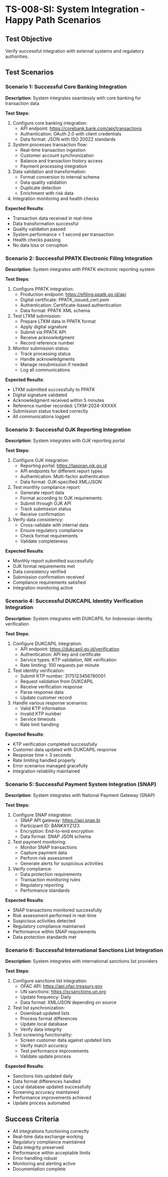 # TS-008-SI: System Integration - Happy Path Scenarios

## Test Objective
Verify successful integration with external systems and regulatory authorities.

## Test Scenarios

### Scenario 1: Successful Core Banking Integration
**Description**: System integrates seamlessly with core banking for transaction data

**Test Steps**:
1. Configure core banking integration:
   - API endpoint: https://corebank.bank.com/api/transactions
   - Authentication: OAuth 2.0 with client credentials
   - Data format: JSON with ISO 20022 standards
2. System processes transaction flow:
   - Real-time transaction ingestion
   - Customer account synchronization
   - Balance and transaction history access
   - Payment processing integration
3. Data validation and transformation:
   - Format conversion to internal schema
   - Data quality validation
   - Duplicate detection
   - Enrichment with risk data
4. Integration monitoring and health checks

**Expected Results**:
- Transaction data received in real-time
- Data transformation successful
- Quality validation passed
- System performance < 1 second per transaction
- Health checks passing
- No data loss or corruption

### Scenario 2: Successful PPATK Electronic Filing Integration
**Description**: System integrates with PPATK electronic reporting system

**Test Steps**:
1. Configure PPATK integration:
   - Production endpoint: https://efiling.ppatk.go.id/api
   - Digital certificate: PPATK_issued_cert.pem
   - Authentication: Certificate-based authentication
   - Data format: PPATK XML schema
2. Test LTKM submission:
   - Prepare LTKM data in PPATK format
   - Apply digital signature
   - Submit via PPATK API
   - Receive acknowledgment
   - Record reference number
3. Monitor submission status:
   - Track processing status
   - Handle acknowledgments
   - Manage resubmission if needed
   - Log all communications

**Expected Results**:
- LTKM submitted successfully to PPATK
- Digital signature validated
- Acknowledgment received within 5 minutes
- Reference number recorded: LTKM-2024-XXXXX
- Submission status tracked correctly
- All communications logged

### Scenario 3: Successful OJK Reporting Integration
**Description**: System integrates with OJK reporting portal

**Test Steps**:
1. Configure OJK integration:
   - Reporting portal: https://laporan.ojk.go.id
   - API endpoints for different report types
   - Authentication: Multi-factor authentication
   - Data format: OJK-specified XML/JSON
2. Test monthly compliance report:
   - Generate report data
   - Format according to OJK requirements
   - Submit through OJK API
   - Track submission status
   - Receive confirmation
3. Verify data consistency:
   - Cross-validate with internal data
   - Ensure regulatory compliance
   - Check format requirements
   - Validate completeness

**Expected Results**:
- Monthly report submitted successfully
- OJK format requirements met
- Data consistency verified
- Submission confirmation received
- Compliance requirements satisfied
- Integration monitoring active

### Scenario 4: Successful DUKCAPIL Identity Verification Integration
**Description**: System integrates with DUKCAPIL for Indonesian identity verification

**Test Steps**:
1. Configure DUKCAPIL integration:
   - API endpoint: https://dukcapil.go.id/verification
   - Authentication: API key and certificate
   - Service types: KTP validation, NIK verification
   - Rate limiting: 100 requests per minute
2. Test identity verification:
   - Submit KTP number: 3175123456780001
   - Request validation from DUKCAPIL
   - Receive verification response
   - Parse response data
   - Update customer record
3. Handle various response scenarios:
   - Valid KTP information
   - Invalid KTP number
   - Service timeouts
   - Rate limit handling

**Expected Results**:
- KTP verification completed successfully
- Customer data updated with DUKCAPIL response
- Response time < 3 seconds
- Rate limiting handled properly
- Error scenarios managed gracefully
- Integration reliability maintained

### Scenario 5: Successful Payment System Integration (SNAP)
**Description**: System integrates with National Payment Gateway (SNAP)

**Test Steps**:
1. Configure SNAP integration:
   - SNAP API gateway: https://api.snap.bi
   - Participant ID: BANKXYZ123
   - Encryption: End-to-end encryption
   - Data format: SNAP JSON schema
2. Test payment monitoring:
   - Monitor SNAP transactions
   - Capture payment data
   - Perform risk assessment
   - Generate alerts for suspicious activities
3. Verify compliance:
   - Data protection requirements
   - Transaction monitoring rules
   - Regulatory reporting
   - Performance standards

**Expected Results**:
- SNAP transactions monitored successfully
- Risk assessment performed in real-time
- Suspicious activities detected
- Regulatory compliance maintained
- Performance within SNAP requirements
- Data protection standards met

### Scenario 6: Successful International Sanctions List Integration
**Description**: System integrates with international sanctions list providers

**Test Steps**:
1. Configure sanctions list integration:
   - OFAC API: https://api.ofac.treasury.gov
   - UN sanctions: https://scsanctions.un.org
   - Update frequency: Daily
   - Data format: XML/JSON depending on source
2. Test list synchronization:
   - Download updated lists
   - Process format differences
   - Update local database
   - Verify data integrity
3. Test screening functionality:
   - Screen customer data against updated lists
   - Verify match accuracy
   - Test performance improvements
   - Validate update process

**Expected Results**:
- Sanctions lists updated daily
- Data format differences handled
- Local database updated successfully
- Screening accuracy maintained
- Performance improvements achieved
- Update process automated

## Success Criteria
- All integrations functioning correctly
- Real-time data exchange working
- Regulatory compliance maintained
- Data integrity preserved
- Performance within acceptable limits
- Error handling robust
- Monitoring and alerting active
- Documentation complete